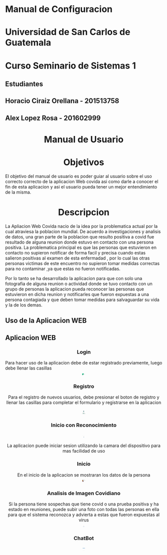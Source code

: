 # Manual de Configuracion
# Universidad de San Carlos de Guatemala
# Curso Seminario de Sistemas 1
## Estudiantes
## Horacio Ciraiz Orellana - 201513758
## Alex Lopez Rosa - 201602999


<center><h1>  Manual de Usuario </h1></center>

<center><h1>  Objetivos </h1></center>
El objetivo del manual de usuario es poder guiar al usuario sobre el uso correcto correcto de la aplicacion Web covida asi como darle a conocer el fin de esta aplicacion y asi el usuario pueda tener un mejor entendimiento de la misma.



<center><h1>  Descripcion </h1></center>

La Apliacion Web Covida nacio de la idea  por la problematica actual por la cual atraviesa la poblacion mundial. De acuerdo a investigaciones y analisis de datos, una gran parte de la poblacion  que resulto positiva a covid fue resultado de alguna reunion donde estuvo en contacto con una persona positiva. La problematica principal es que las personas que estuvieron en contacto no supieron notificar de forma facil y precisa cuando estas salieron positivas al examen de esta enfermadad , por lo cual las otras personas victimas de este encuentro no supieron tomar medidas correctas para no contaminar ,ya que estas no fueron notificadas.

Por lo tanto se ha desarrollado la aplicacion para que con solo una fotografia de alguna reunion o actividad donde se tuvo contacto con un grupo de personas la aplicacion pueda reconocer las personas que estuvieron en dicha reunion y notificarles que fueron expuestas a una persona contagiada y que deben tomar medidas para salvaguardar su vida y la de los demas.



<h2>Uso de la Aplicacion WEB </h2>

<h2>Aplicacion WEB </h2>

<center><h3> Login </h3></center>
Para hacer uso de la aplicacion debe de estar registrado previamente, luego debe llenar las casillas 
<center>
<img src="login.png" alt="drawing" style="width:10px;"/>
</center>

<center><h3> Registro </h3></center>
<center>

Para el registro de nuevos usuarios, debe presionar el boton de registro y llenar las casillas para completar el formulario y registrarse en la aplicacion
<center>
<img src="registro.png" alt="drawing" style="width:10px;"/>
</center>

<center><h3> Inicio con Reconocimiento </h3></center>
<center>
<img src="reconocimiento.png" alt="drawing" style="width:10px;"/>
</center>

La aplicacion puede iniciar sesion utilizando la camara del dispositivo para  mas facilidad de uso


<center><h3>Inicio </h3></center>
<center>
En el inicio de la aplicacion se mostraran los datos de la persona 
<center>
<img src="inicio.png" alt="drawing" style="width:10px;"/>
</center>

<center><h3>Analisis de Imagen Covidiano  </h3></center>
<center>
Si la persona tiene sospechas que tiene covid o una prueba positiva y ha estado en reuniones, puede subir una foto con todas las personas en ella para que el sistema reconozca y advierta a estas que fueron expuestas al virus

<center>
<img src="covidiano.png" alt="drawing" style="width:10px;"/>
</center>



<center><h3>ChatBot</h3></center>
<center>
<img src="chatbot.png" alt="drawing" style="width:10px;"/>
</center>



